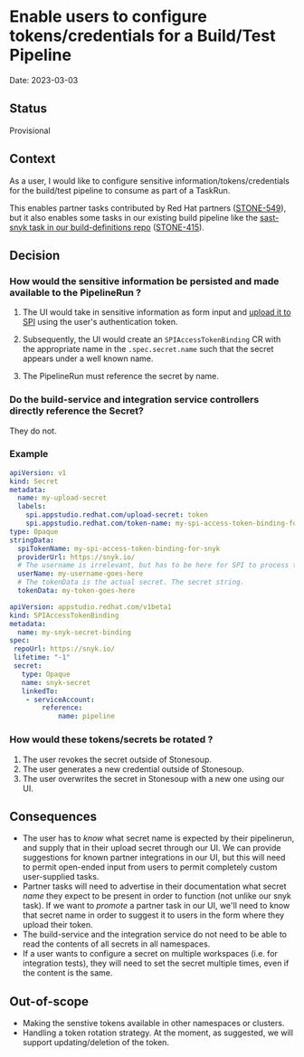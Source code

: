 # Enable users to configure tokens/credentials for a Build/Test Pipeline

Date: 2023-03-03

## Status

Provisional

## Context

As a user, I would like to configure sensitive information/tokens/credentials for the build/test pipeline to consume as part of a TaskRun.

This enables partner tasks contributed by Red Hat partners ([STONE-549](https://issues.redhat.com/browse/STONE-549)), but it also enables some tasks in our existing build pipeline like the [sast-snyk task in our build-definitions repo](https://github.com/redhat-appstudio/build-definitions/blob/main/task/sast-snyk-check/0.1/sast-snyk-check.yaml) ([STONE-415](https://issues.redhat.com/browse/STONE-415)).

## Decision

### How would the sensitive information be persisted and made available to the PipelineRun ?

1. The UI would take in sensitive information as form input and [upload it to SPI](https://github.com/redhat-appstudio/service-provider-integration-operator/blob/main/docs/USER.md#uploading-access-token-to-spi-using-kubernetes-secret) using the user's authentication token.

2. Subsequently, the UI would create an `SPIAccessTokenBinding` CR with the appropriate name in the `.spec.secret.name` such that the secret appears under a well known name.

3. The PipelineRun must reference the secret by name.


### Do the build-service and integration service controllers directly reference the Secret?

They do not.

### Example

```yaml
apiVersion: v1
kind: Secret
metadata:
  name: my-upload-secret
  labels:
    spi.appstudio.redhat.com/upload-secret: token
    spi.appstudio.redhat.com/token-name: my-spi-access-token-binding-for-snyk
type: Opaque
stringData:
  spiTokenName: my-spi-access-token-binding-for-snyk
  providerUrl: https://snyk.io/
  # The username is irrelevant, but has to be here for SPI to process this
  userName: my-username-goes-here
  # The tokenData is the actual secret. The secret string.
  tokenData: my-token-goes-here
```

```yaml
apiVersion: appstudio.redhat.com/v1beta1
kind: SPIAccessTokenBinding
metadata:
  name: my-snyk-secret-binding
spec:
 repoUrl: https://snyk.io/
 lifetime: "-1"
 secret:
   type: Opaque
   name: snyk-secret
   linkedTo:
    - serviceAccount:
        reference:
            name: pipeline
```

### How would these tokens/secrets be rotated ?

1. The user revokes the secret outside of Stonesoup.
2. The user generates a new credential outside of Stonesoup.
3. The user overwrites the secret in Stonesoup with a new one using our UI.

## Consequences

* The user has to _know_ what secret name is expected by their pipelinerun, and supply that in their
  upload secret through our UI. We can provide suggestions for known partner integrations in our UI,
  but this will need to permit open-ended input from users to permit completely custom user-supplied
  tasks.
* Partner tasks will need to advertise in their documentation what secret _name_ they expect to be
  present in order to function (not unlike our snyk task). If we want to _promote_ a partner task in
  our UI, we'll need to know that secret name in order to suggest it to users in the form where they
  upload their token.
* The build-service and the integration service do not need to be able to read the contents of all secrets in all namespaces.
* If a user wants to configure a secret on multiple workspaces (i.e. for integration tests), they will need to set the secret multiple times, even if the content is the same.

## Out-of-scope

* Making the senstive tokens available in other namespaces or clusters.
* Handling a token rotation strategy. At the moment, as suggested, we will support updating/deletion of the token.
